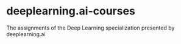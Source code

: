 # deeplearning.ai-courses
The assignments of the Deep Learning specialization presented by deeplearning.ai
